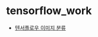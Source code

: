 # tensorflow_work

- [텐서플로우 이미지 분류](https://www.tensorflow.org/tutorials/images/classification?hl=ko)
